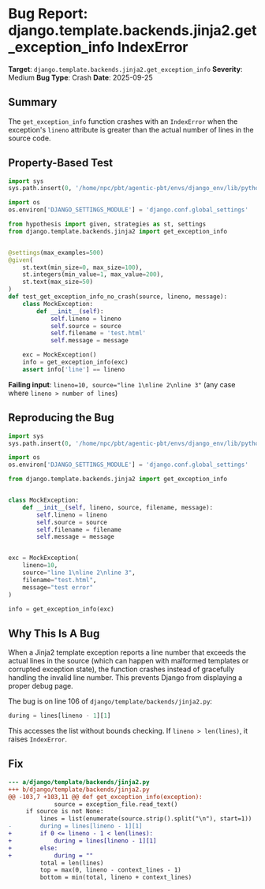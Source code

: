 # Bug Report: django.template.backends.jinja2.get_exception_info IndexError

**Target**: `django.template.backends.jinja2.get_exception_info`
**Severity**: Medium
**Bug Type**: Crash
**Date**: 2025-09-25

## Summary

The `get_exception_info` function crashes with an `IndexError` when the exception's `lineno` attribute is greater than the actual number of lines in the source code.

## Property-Based Test

```python
import sys
sys.path.insert(0, '/home/npc/pbt/agentic-pbt/envs/django_env/lib/python3.13/site-packages')

import os
os.environ['DJANGO_SETTINGS_MODULE'] = 'django.conf.global_settings'

from hypothesis import given, strategies as st, settings
from django.template.backends.jinja2 import get_exception_info


@settings(max_examples=500)
@given(
    st.text(min_size=0, max_size=100),
    st.integers(min_value=1, max_value=200),
    st.text(max_size=50)
)
def test_get_exception_info_no_crash(source, lineno, message):
    class MockException:
        def __init__(self):
            self.lineno = lineno
            self.source = source
            self.filename = 'test.html'
            self.message = message

    exc = MockException()
    info = get_exception_info(exc)
    assert info['line'] == lineno
```

**Failing input**: `lineno=10, source="line 1\nline 2\nline 3"` (any case where `lineno > number of lines`)

## Reproducing the Bug

```python
import sys
sys.path.insert(0, '/home/npc/pbt/agentic-pbt/envs/django_env/lib/python3.13/site-packages')

import os
os.environ['DJANGO_SETTINGS_MODULE'] = 'django.conf.global_settings'

from django.template.backends.jinja2 import get_exception_info


class MockException:
    def __init__(self, lineno, source, filename, message):
        self.lineno = lineno
        self.source = source
        self.filename = filename
        self.message = message


exc = MockException(
    lineno=10,
    source="line 1\nline 2\nline 3",
    filename="test.html",
    message="test error"
)

info = get_exception_info(exc)
```

## Why This Is A Bug

When a Jinja2 template exception reports a line number that exceeds the actual lines in the source (which can happen with malformed templates or corrupted exception state), the function crashes instead of gracefully handling the invalid line number. This prevents Django from displaying a proper debug page.

The bug is on line 106 of `django/template/backends/jinja2.py`:

```python
during = lines[lineno - 1][1]
```

This accesses the list without bounds checking. If `lineno > len(lines)`, it raises `IndexError`.

## Fix

```diff
--- a/django/template/backends/jinja2.py
+++ b/django/template/backends/jinja2.py
@@ -103,7 +103,11 @@ def get_exception_info(exception):
             source = exception_file.read_text()
     if source is not None:
         lines = list(enumerate(source.strip().split("\n"), start=1))
-        during = lines[lineno - 1][1]
+        if 0 <= lineno - 1 < len(lines):
+            during = lines[lineno - 1][1]
+        else:
+            during = ""
         total = len(lines)
         top = max(0, lineno - context_lines - 1)
         bottom = min(total, lineno + context_lines)
```
